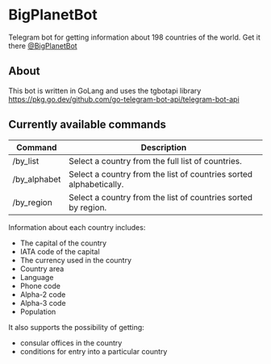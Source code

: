 # BigPlanetBot

Telegram bot for getting information about 198 countries of the world.
Get it there [@BigPlanetBot](https://t.me/BigPlanetBot)

## About

This bot is written in GoLang and uses the tgbotapi library https://pkg.go.dev/github.com/go-telegram-bot-api/telegram-bot-api

## Currently available commands
|Command|Description  |
|--|--|
|/by_list|Select a country from the full list of countries.
|/by_alphabet|Select a country from the list of countries sorted alphabetically.
|/by_region|Select a country from the list of countries sorted by region.

Information about each country includes:
* The capital of the country
* IATA code of the capital
* The currency used in the country
* Country area
* Language
* Phone code
* Alpha-2 code
* Alpha-3 code
* Population

It also supports the possibility of getting:
* consular offices in the country
* conditions for entry into a particular country